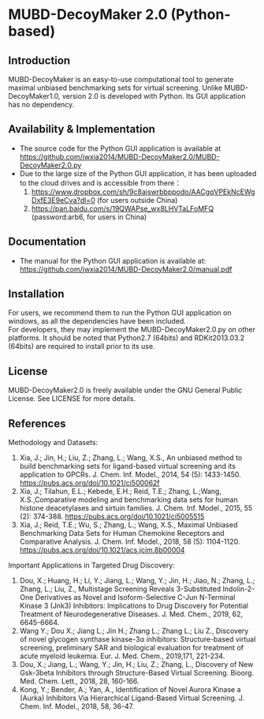 # MUBD-DecoyMaker 2.0 (Python-based)

Introduction
-----------------------------------

MUBD-DecoyMaker is an easy-to-use computational tool to generate maximal unbiased benchmarking sets for virtual screening.
Unlike MUBD-DecoyMaker1.0, version 2.0 is developed with Python. Its GUI application has no dependency. 

Availability & Implementation
-----------------------------------

* The source code for the Python GUI application is available at https://github.com/jwxia2014/MUBD-DecoyMaker2.0/MUBD-DecoyMaker2.0.py
* Due to the large size of the Python GUI application, it has been uploaded to the cloud drives and is accessible from there：
  1) https://www.dropbox.com/sh/9c8ajswrbbppodo/AACgqVPEkNcEWgDxfE3E9eCva?dl=0 (for users outside China)
  2) https://pan.baidu.com/s/19QWAPse_wx8LHVTaLFoMFQ  (password:arb6, for users in China)


Documentation
-----------------------------------

* The manual for the Python GUI application is available at: https://github.com/jwxia2014/MUBD-DecoyMaker2.0/manual.pdf


Installation
-----------------------------------

For users, we recommend them to run the Python GUI application on windows, as all the dependencies have been included.  
For developers, they may implement the MUBD-DecoyMaker2.0.py on other platforms. It should be noted that Python2.7 (64bits) and RDKit2013.03.2 (64bits) are required to install prior to its use. 


License
-----------------------------------

MUBD-DecoyMaker2.0 is freely available under the GNU General Public License. See LICENSE
for more details.

References
-----------------------------------
Methodology and Datasets:
1. Xia, J.; Jin, H.; Liu, Z.; Zhang, L.; Wang, X.S., An unbiased method to build benchmarking sets for ligand-based virtual screening and its application to GPCRs. J. Chem. Inf. Model., 2014, 54 (5): 1433-1450. https://pubs.acs.org/doi/10.1021/ci500062f 
2. Xia, J.; Tilahun, E.L.; Kebede, E.H.; Reid, T.E.; Zhang, L.;Wang, X.S.,Comparative modeling and benchmarking data sets for human histone deacetylases and sirtuin families. J. Chem. Inf. Model., 2015, 55 (2): 374-388.
https://pubs.acs.org/doi/10.1021/ci5005515
3. Xia, J.; Reid, T.E.; Wu, S.; Zhang, L.; Wang, X.S., Maximal Unbiased Benchmarking Data Sets for Human Chemokine Receptors and Comparative Analysis. J. Chem. Inf. Model., 2018, 58 (5): 1104-1120. https://pubs.acs.org/doi/10.1021/acs.jcim.8b00004

Important Applications in Targeted Drug Discovery:

1. Dou, X.; Huang, H.; Li, Y.; Jiang, L.; Wang, Y.; Jin, H.; Jiao, N.; Zhang, L.; Zhang, L.; Liu, Z., Multistage Screening Reveals 3-Substituted Indolin-2-One Derivatives as Novel and Isoform-Selective C-Jun N-Terminal Kinase 3 (Jnk3) Inhibitors: Implications to Drug Discovery for Potential Treatment of Neurodegenerative Diseases. J. Med. Chem., 2019, 62, 6645-6664.
2. Wang Y.; Dou X.; Jiang L.; Jin H.; Zhang L.; Zhang L.; Liu Z., Discovery of novel glycogen synthase kinase-3α inhibitors: Structure-based virtual screening, preliminary SAR and biological evaluation for treatment of acute myeloid leukemia. Eur. J. Med. Chem., 2019,171, 221-234.
3. Dou, X.; Jiang, L.; Wang, Y.; Jin, H.; Liu, Z.; Zhang, L., Discovery of New Gsk-3beta Inhibitors through Structure-Based Virtual Screening. Bioorg. Med. Chem. Lett., 2018, 28, 160-166.
4. Kong, Y.; Bender, A.; Yan, A., Identification of Novel Aurora Kinase a (Aurka) Inhibitors Via Hierarchical Ligand-Based Virtual Screening. J. Chem. Inf. Model., 2018, 58, 36-47.
